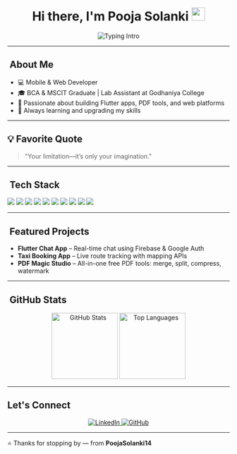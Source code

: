 <!-- Header with Animated Typing Effect -->
<h1 align="center">
  Hi there, I'm Pooja Solanki <img src="https://github.com/DenverCoder1/readme-typing-svg/raw/master/docs/assets/Hi.gif" width="30px"/>
</h1>

<p align="center">
  <img src="https://readme-typing-svg.herokuapp.com?size=24&color=FF69B4&center=true&vCenter=true&lines=Mobile+%26+Web+Developer;Flutter+%7C+Dart+%7C+Firebase;Lifelong+Learner" alt="Typing Intro" />
</p>

---

## ​ About Me
- 💻 Mobile & Web Developer  
- 🎓 BCA & MSCIT Graduate | Lab Assistant at Godhaniya College  
- 🚀 Passionate about building Flutter apps, PDF tools, and web platforms  
- 🌱 Always learning and upgrading my skills

---

## 💡 Favorite Quote
> "Your limitation—it’s only your imagination." 

---
## ​ Tech Stack
<p align="left">
  <img src="https://img.shields.io/badge/Flutter-02569B?style=for-the-badge&logo=flutter&logoColor=white" />
  <img src="https://img.shields.io/badge/Dart-0175C2?style=for-the-badge&logo=dart&logoColor=white" />
  <img src="https://img.shields.io/badge/Firebase-FFCA28?style=for-the-badge&logo=firebase&logoColor=black" />
  <img src="https://img.shields.io/badge/Java-ED8B00?style=for-the-badge&logo=java&logoColor=white" />
  <img src="https://img.shields.io/badge/PHP-777BB4?style=for-the-badge&logo=php&logoColor=white" />
  <img src="https://img.shields.io/badge/MySQL-4479A1?style=for-the-badge&logo=mysql&logoColor=white" />
  <img src="https://img.shields.io/badge/HTML5-E34F26?style=for-the-badge&logo=html5&logoColor=white" />
  <img src="https://img.shields.io/badge/CSS3-1572B6?style=for-the-badge&logo=css3&logoColor=white" />
  <img src="https://img.shields.io/badge/JavaScript-F7DF1E?style=for-the-badge&logo=javascript&logoColor=black" />
  <img src="https://img.shields.io/badge/C%20%2F%20C%2B%2B-00599C?style=for-the-badge&logo=c++&logoColor=white" />
</p>

---

## ​ Featured Projects
- **Flutter Chat App** – Real-time chat using Firebase & Google Auth  
- **Taxi Booking App** – Live route tracking with mapping APIs  
- **PDF Magic Studio** – All-in-one free PDF tools: merge, split, compress, watermark

---

## ​ GitHub Stats
<p align="center">
  <img src="https://github-readme-stats.vercel.app/api?username=PoojaSolanki14&show_icons=true&theme=radical" height="150" alt="GitHub Stats"/>
  <img src="https://github-readme-stats.vercel.app/api/top-langs/?username=PoojaSolanki14&layout=compact&theme=radical" height="150" alt="Top Languages"/>
</p>

---

##  Let's Connect
<p align="center">
  <a href="https://www.linkedin.com/in/pooja-solanki-213690233/" target="_blank">
    <img src="https://img.shields.io/badge/LinkedIn-0077B5?style=for-the-badge&logo=linkedin&logoColor=white" alt="LinkedIn"/>
  </a>
  <a href="https://github.com/PoojaSolanki14" target="_blank">
    <img src="https://img.shields.io/badge/GitHub-181717?style=for-the-badge&logo=github&logoColor=white" alt="GitHub"/>
  </a>
</p>

---

⭐️ Thanks for stopping by — from **PoojaSolanki14**
